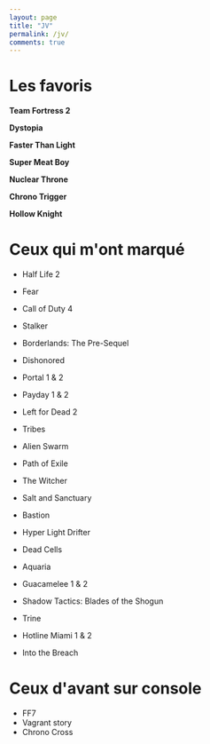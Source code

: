 ```yaml
---
layout: page
title: "JV"
permalink: /jv/
comments: true
---
```


# Les favoris

**Team Fortress 2**

**Dystopia**

**Faster Than Light**

**Super Meat Boy**

**Nuclear Throne**

**Chrono Trigger**

**Hollow Knight**

# Ceux qui m'ont marqué

- Half Life 2
- Fear
- Call of Duty 4
- Stalker
- Borderlands: The Pre-Sequel

- Dishonored
- Portal 1 & 2


- Payday 1 & 2
- Left for Dead 2
- Tribes

- Alien Swarm

- Path of Exile

- The Witcher

- Salt and Sanctuary
- Bastion
- Hyper Light Drifter
- Dead Cells

- Aquaria

- Guacamelee 1 & 2

- Shadow Tactics: Blades of the Shogun

- Trine

- Hotline Miami 1 & 2

- Into the Breach

# Ceux d'avant sur console

- FF7
- Vagrant story
- Chrono Cross

